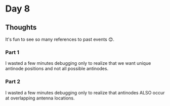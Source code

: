 # Day 8

## Thoughts

It's fun to see so many references to past events 😊.

### Part 1

I wasted a few minutes debugging only to realize that we want unique antinode positions and not all possible antinodes.

### Part 2

I wasted a few minutes debugging only to realize that antinodes ALSO occur at overlapping antenna locations.
